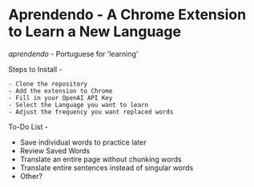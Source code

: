 # Aprendendo - A Chrome Extension to Learn a New Language

_aprendendo_ - Portuguese for 'learning'

Steps to Install - 
```
- Clone the repository
- Add the extension to Chrome
- Fill in your OpenAI API Key
- Select the Language you want to learn
- Adjust the frequency you want replaced words
```

To-Do List - 
- Save individual words to practice later
- Review Saved Words
- Translate an entire page without chunking words
- Translate entire sentences instead of singular words
- Other?
